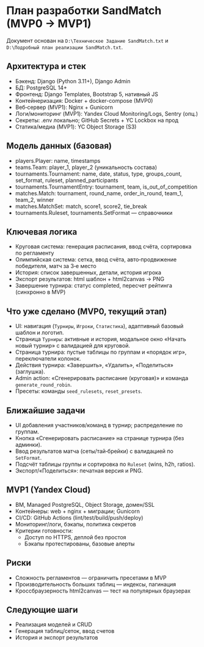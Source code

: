 # План разработки SandMatch (MVP0 → MVP1)

Документ основан на `D:\Техническое Задание SandMatch.txt` и `D:\Подробный план реализации SandMatch.txt`.

## Архитектура и стек

- Бэкенд: Django (Python 3.11+), Django Admin
- БД: PostgreSQL 14+
- Фронтенд: Django Templates, Bootstrap 5, нативный JS
- Контейнеризация: Docker + docker-compose (MVP0)
- Веб‑сервер (MVP1): Nginx + Gunicorn
- Логи/мониторинг (MVP1): Yandex Cloud Monitoring/Logs, Sentry (опц.)
- Секреты: .env локально; GitHub Secrets + YC Lockbox на прод
- Статика/медиа (MVP1): YC Object Storage (S3)

## Модель данных (базовая)

- players.Player: name, timestamps
- teams.Team: player_1, player_2 (уникальность состава)
- tournaments.Tournament: name, date, status, type, groups_count, set_format, ruleset, planned_participants
- tournaments.TournamentEntry: tournament, team, is_out_of_competition
- matches.Match: tournament, round_name, order_in_round, team_1, team_2, winner
- matches.MatchSet: match, score1, score2, tie_break
- tournaments.Ruleset, tournaments.SetFormat — справочники

## Ключевая логика

- Круговая система: генерация расписания, ввод счёта, сортировка по регламенту
- Олимпийская система: сетка, ввод счёта, авто‑продвижение победителя, матч за 3‑е место
- История: список завершенных, детали, история игрока
- Экспорт результатов: html шаблон + html2canvas → PNG
- Завершение турнира: статус completed, пересчет рейтинга (синхронно в MVP)

## Что уже сделано (MVP0, текущий этап)

- UI: навигация (`Турниры`, `Игроки`, `Статистика`), адаптивный базовый шаблон и логотип.
- Страница `Турниры`: активные и история, модальное окно «Начать новый турнир» с валидацией для круговой.
- Страница турнира: пустые таблицы по группам и «порядок игр», переключатели колонок.
- Действия турнира: «Завершить», «Удалить», «Поделиться» (заглушка).
- Admin action: «Сгенерировать расписание (круговая)» и команда `generate_round_robin`.
- Пресеты: команды `seed_rulesets`, `reset_presets`.

## Ближайшие задачи

- UI добавления участников/команд в турнир; распределение по группам.
- Кнопка «Сгенерировать расписание» на странице турнира (без админки).
- Ввод результатов матча (сеты/тай‑брейки) с валидацией по `SetFormat`.
- Подсчёт таблицы группы и сортировка по `Ruleset` (wins, h2h, ratios).
- Экспорт/«Поделиться»: печатная версия и PNG.

## MVP1 (Yandex Cloud)

- ВМ, Managed PostgreSQL, Object Storage, домен/SSL
- Контейнеры: web + nginx + миграции; Gunicorn
- CI/CD: GitHub Actions (lint/test/build/push/deploy)
- Мониторинг/логи, бэкапы, политика секретов
- Критерии готовности:
  - Доступ по HTTPS, деплой без простоя
  - Бэкапы протестированы, базовые алерты

## Риски

- Сложность регламентов — ограничить пресетами в MVP
- Производительность больших таблиц — индексы, пагинация
- Кроссбраузерность html2canvas — тест на популярных браузерах

## Следующие шаги

- Реализация моделей и CRUD
- Генерация таблиц/сеток, ввод счетов
- История и экспорт результатов
